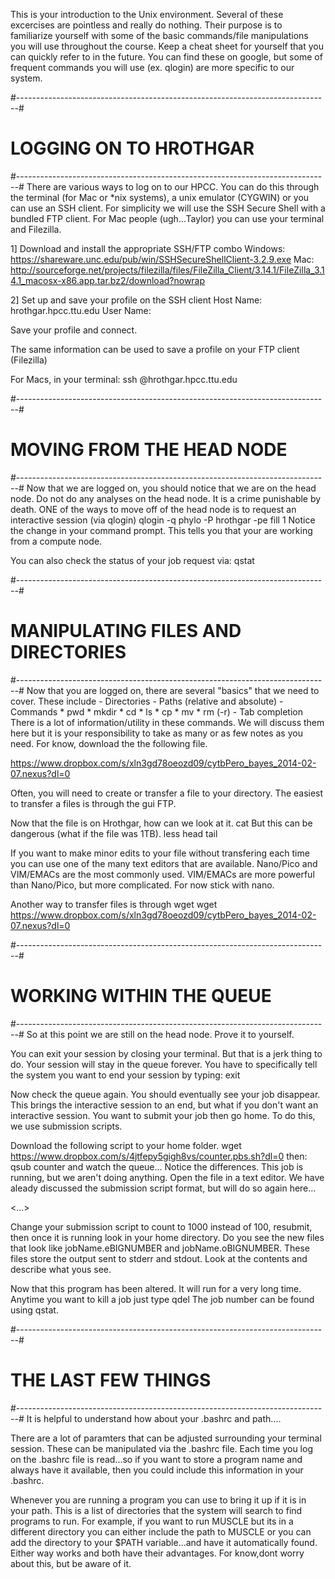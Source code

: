 This is your introduction to the Unix environment. Several of these excercises are pointless and really do nothing.  Their purpose is to familiarize yourself with some of the basic commands/file manipulations you will use throughout the course.  Keep a cheat sheet for yourself that you can quickly refer to in the future.  You can find these on google, but some of frequent commands you will use (ex. qlogin) are more specific to our system.

#------------------------------------------------------------------------------# 
#                           LOGGING  ON TO HROTHGAR                            #
#------------------------------------------------------------------------------# 
There are various ways to log on to our HPCC.  You can do this through the terminal (for Mac or *nix systems), a unix emulator (CYGWIN) or you can use an SSH client.  For simplicity we will use the SSH Secure Shell with a bundled FTP client.  For Mac people (ugh...Taylor) you can use your terminal and Filezilla.

1] Download and install the appropriate SSH/FTP combo
Windows:    https://shareware.unc.edu/pub/win/SSHSecureShellClient-3.2.9.exe
Mac:        http://sourceforge.net/projects/filezilla/files/FileZilla_Client/3.14.1/FileZilla_3.14.1_macosx-x86.app.tar.bz2/download?nowrap

2] Set up and save your profile on the SSH client
Host Name: hrothgar.hpcc.ttu.edu
User Name: <from when you created your acount>

Save your profile and connect.

The same information can be used to save a profile on your FTP client (Filezilla)

For Macs, in your terminal:
    ssh <userName>@hrothgar.hpcc.ttu.edu


#------------------------------------------------------------------------------# 
#                         MOVING FROM THE HEAD NODE                            #
#------------------------------------------------------------------------------# 
Now that we are logged on, you should notice that we are on the head node.  Do not do any analyses on the head node.  It is a crime punishable by death.  ONE of the ways to move off of the head node is to request an interactive session (via qlogin)
	qlogin -q phylo -P hrothgar -pe fill 1
Notice the change in your command prompt.  This tells you that your are working from a compute node.

You can also check the status of your job request via:
	qstat

#------------------------------------------------------------------------------# 
#                     MANIPULATING FILES AND DIRECTORIES                       #
#------------------------------------------------------------------------------# 
Now that you are logged on, there are several "basics" that we need to cover.  These include
	- Directories
	- Paths (relative and absolute)
	- Commands
		* pwd
		* mkdir
		* cd
		* ls
		* cp
		* mv
		* rm (-r)
	- Tab completion 
There is a lot of information/utility in these commands.  We will discuss them here but it is your responsibility to take as many or as few notes as you need.  For know, download the the following file.

https://www.dropbox.com/s/xln3gd78oeozd09/cytbPero_bayes_2014-02-07.nexus?dl=0

Often, you will need to create or transfer a file to your directory.  The easiest to transfer a files is through the gui FTP.

Now that the file is on Hrothgar, how can we look at it.
	cat
But this can be dangerous (what if the file was 1TB).
	less
	head
	tail

If you want to make minor edits to your file without transfering each time you can use one of the many text editors that are available.  Nano/Pico and VIM/EMACs are the most commonly used.  VIM/EMACs are more powerful than Nano/Pico, but more complicated.  For now stick with nano.

Another way to transfer files is through wget
	wget https://www.dropbox.com/s/xln3gd78oeozd09/cytbPero_bayes_2014-02-07.nexus?dl=0


#------------------------------------------------------------------------------# 
#                     WORKING WITHIN THE QUEUE                                 #
#------------------------------------------------------------------------------# 
So at this point we are still on the head node.  Prove it to yourself.

You can exit your session by closing your terminal.  But that is a jerk thing to do.  Your session will stay in the queue forever.  You have to specifically tell the system you want to end your session by typing:
	exit

Now check the queue again.  You should eventually see your job disappear.  This brings the interactive session to an end, but what if you don't want an interactive session.  You want to submit your job then go home.  To do this, we use submission scripts.

Download the following script to your home folder.
	wget https://www.dropbox.com/s/4jtfepy5gigh8vs/counter.pbs.sh?dl=0
then:
	qsub counter
and watch the queue... Notice the differences.  This job is running, but we aren't doing anything.  Open the file in a text editor.  We have aleady discussed the submission script format, but will do so again here...

<...>

Change your submission script to count to 1000 instead of 100, resubmit, then once it is running look in your home directory.  Do you see the new files that look like jobName.eBIGNUMBER and jobName.oBIGNUMBER.  These files store the output sent to stderr and stdout.  Look at the contents and describe what yous see.

Now that this program has been altered.  It will run for a very long time.  Anytime you want to kill a job just type
	qdel <jobNumber>
The job number can be found using qstat.


#------------------------------------------------------------------------------# 
#                     THE LAST FEW THINGS                                      #
#------------------------------------------------------------------------------# 
It is helpful to understand how about your .bashrc and path....

There are a lot of paramters that can be adjusted surrounding your terminal session.  These can be manipulated via the .bashrc file.  Each time you log on the .bashrc file is read...so if you want to store a program name and always have it available, then you could include this information in your .bashrc.  

Whenever you are running a program you can use <TAB> to bring it up if it is in your path.  This is a list of directories that the system will search to find programs to run.  For example, if you want to run MUSCLE but its in a different directory you can either include the path to MUSCLE or you can add the directory to your $PATH variable...and have it automatically found.  Either way works and both have their advantages.  For know,dont worry about this, but be aware of it.
